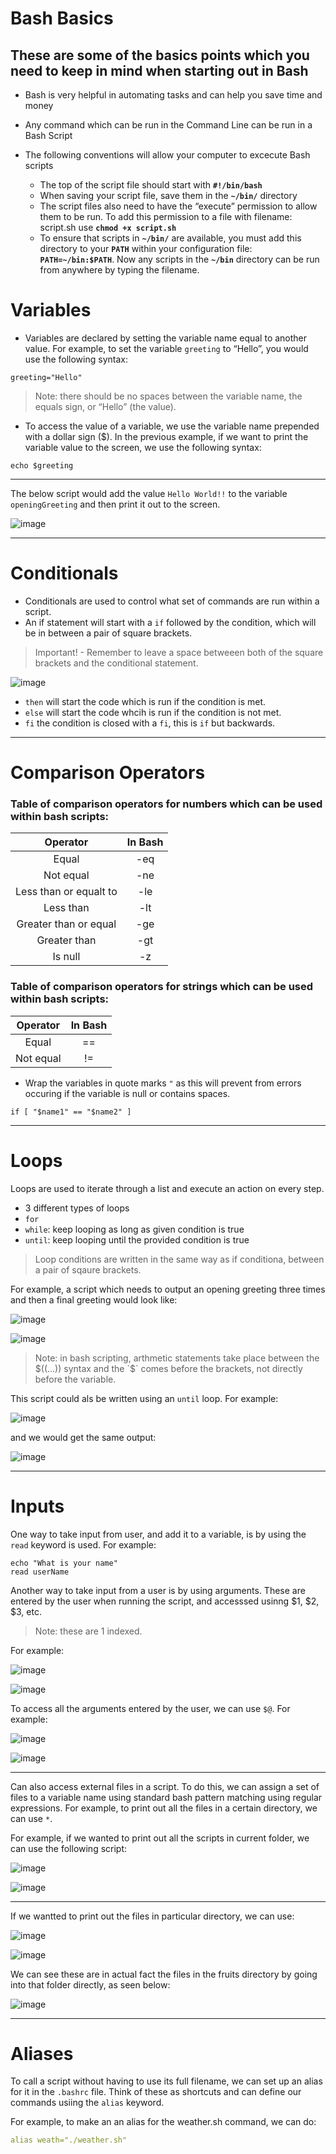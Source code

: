 # Bash Basics

## These are some of the basics points which you need to keep in mind when starting out in Bash

* Bash is very helpful in automating tasks and can help you save time and money
* Any command which can be run in the Command Line can be run in a Bash Script


* The following conventions will allow your computer to excecute Bash scripts
  *  The top of the script file should start with **`#!/bin/bash`** 
  *  When saving your script file, save them in the **`~/bin/`** directory
  *  The script files also need to have the “execute” permission to allow them to be run. To add this permission to a file with filename: script.sh use **`chmod +x script.sh`**
  *  To ensure that scripts in **`~/bin/`** are available, you must add this directory to your **`PATH`** within your configuration file:
**`PATH=~/bin:$PATH`**. Now any scripts in the **`~/bin`** directory can be run from anywhere by typing the filename. 

# Variables

* Variables are declared by setting the variable name equal to another value. For example, to set the variable `greeting` to “Hello”, you would use the following syntax:
```console
greeting="Hello"
```
> Note: there should be no spaces between the variable name, the equals sign, or “Hello” (the value).

* To access the value of a variable, we use the variable name prepended with a dollar sign ($). In the previous example, if we want to print the variable value to the screen, we use the following syntax:
```console 
echo $greeting
```
---

The below script would add the value `Hello World!!` to the variable `openingGreeting` and then print it out to the screen. 

![image](https://user-images.githubusercontent.com/107522496/197706656-92f5ddfe-05e4-49be-8bf0-509f70767d0d.png)

---

# Conditionals 

* Conditionals are used to control what set of commands are run within a script. 
* An if statement will start with a `if` followed by the condition, which will be in between a pair of square brackets.

> Important! - Remember to leave a space betweeen both of the square brackets and the conditional statement.

![image](https://user-images.githubusercontent.com/107522496/197709581-4ebe6e00-47fd-494d-b9ca-11b6cc6a82f1.png)

* `then` will start the code which is run if the condition is met.
* `else` will start the code whcih is run if the condition is not met.
* `fi` the condition is closed with a `fi`, this is `if` but backwards. 

---

# Comparison Operators 

### Table of comparison operators for numbers which can be used within bash scripts:

| **Operator**|  **In Bash**|
| :-----------: | :-----------: |
| Equal|-eq|
| Not equal|-ne|
| Less than or equalt to|-le|
| Less than|-lt|
| Greater than or equal|-ge|
| Greater than|-gt|
| Is null|-z|

### Table of comparison operators for strings which can be used within bash scripts:

| **Operator**|  **In Bash**|
| :-----------: | :-----------: |
| Equal| == |
| Not equal| != |

* Wrap the variables in quote marks `"` as this will prevent from errors occuring if the variable is null or contains spaces. 

```console
if [ "$name1" == "$name2" ]
```
---

# Loops

Loops are used to iterate through a list and execute an action on every step. 

* 3 different types of loops
 * `for`
 * `while`: keep looping as long as given condition is true 
 * `until`: keep looping until the provided condition is true 

> Loop conditions are written in the same way as if conditiona, between a pair of sqaure brackets.

For example, a script which needs to output an opening greeting three times and then a final greeting would look like:

![image](https://user-images.githubusercontent.com/107522496/197717627-7d74ff02-9ade-4266-8657-53bc0e6fa816.png)

![image](https://user-images.githubusercontent.com/107522496/197717819-370d782e-9b4d-4bb1-956a-8aa47117a930.png)

> Note: in bash scripting, arthmetic statements take place between the $((...)) syntax and the `$` comes before the brackets, not directly before the variable.

This script could als be written using an `until` loop. For example: 

![image](https://user-images.githubusercontent.com/107522496/197718899-a1bb5113-2d8c-4f0d-bdd1-791045fe5b3d.png)

and we would get the same output:

![image](https://user-images.githubusercontent.com/107522496/197719191-f3807c58-33f5-4880-93bb-ca5ec5305651.png)

---

# Inputs

One way to take input from user, and add it to a variable, is by using the `read` keyword is used. For example: 
```console
echo "What is your name"
read userName 
```

Another way to take input from a user is by using arguments. These are entered by the user when running the script, and accesssed usinng $1, $2, $3, etc.

> Note: these are 1 indexed. 

For example: 

![image](https://user-images.githubusercontent.com/107522496/197723927-1eeb9138-4427-4aaf-8db8-dafd6ad8ad12.png)

![image](https://user-images.githubusercontent.com/107522496/197723988-3f0af7e1-d2cc-4b44-9f9f-6598322ed562.png)

To access all the arguments entered by the user, we can use `$@`. For example: 

![image](https://user-images.githubusercontent.com/107522496/197726592-e248128f-4943-46eb-bf33-6db7dadb3af7.png)

![image](https://user-images.githubusercontent.com/107522496/197726686-e454ec60-8d8e-4407-ab29-64e7e4ac929c.png)

---

Can also access external files in a script. To do this, we can assign a set of files to a variable name using standard bash pattern matching using regular expressions.
For example, to print out all the files in a certain directory, we can use `*`.

For example, if we wanted to print out all the scripts in current folder, we can use the following script:

![image](https://user-images.githubusercontent.com/107522496/197739710-6670509b-6bb0-44ea-8992-441ec79f2273.png)

![image](https://user-images.githubusercontent.com/107522496/197739765-4e82c2f2-5211-4fbb-bfe3-ceca4275b260.png)

---

If we wantted to print out the files in particular directory, we can use:  

![image](https://user-images.githubusercontent.com/107522496/197741133-8a87360e-c4c7-47fa-99be-3ca063a8b8dd.png)

![image](https://user-images.githubusercontent.com/107522496/197741204-a13aea81-cfbb-448f-8ef0-1fa8b2d4b2e6.png)

We can see these are in actual fact the files in the fruits directory by going into that folder directly, as seen below: 

![image](https://user-images.githubusercontent.com/107522496/197741394-e4028e7b-132d-492a-9c11-0e121e6db589.png)

---

# Aliases

To call a script without having to use its full filename, we can set up an alias for it in the `.bashrc` file. Think of these as shortcuts and can define our commands usiing the `alias` keyword. 

For example, to make an an alias for the weather.sh command, we can do:

```yaml 
alias weath="./weather.sh"
```



